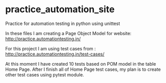 # practice_automation_site
Practice for automation testing in python using unittest

In these files I am creating a Page Object Model for website: 
http://practice.automationtesting.in/

For this project I am using test cases from : 
http://practice.automationtesting.in/test-cases/

At this moment I have created 10 tests based on POM model in the table Home Page.
After I finish all of Home Page test cases, my plan is to create other test cases using pytest module. 
